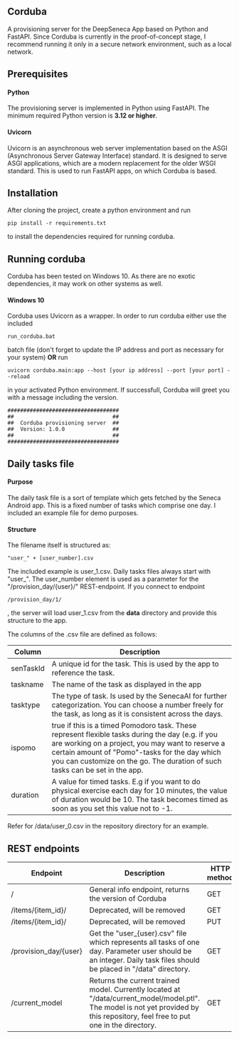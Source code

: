 Corduba
-------
A provisioning server for the DeepSeneca App based on Python and FastAPI. Since Corduba is currently in the proof-of-concept stage, I recommend running it only in a secure network environment, such as a local network.

Prerequisites
-------------
#### Python
The provisioning server is implemented in Python using FastAPI. The minimum required Python version is **3.12 or higher**.

#### Uvicorn
Uvicorn is an asynchronous web server implementation based on the ASGI (Asynchronous Server Gateway Interface) standard. It is designed to serve ASGI applications, which are a modern replacement for the older WSGI standard. This is used to run FastAPI apps, on which Corduba is based.

Installation
------------
After cloning the project, create a python environment and run 

```
pip install -r requirements.txt
```
to install the dependencies required for running corduba.

Running corduba
---------------
Corduba has been tested on Windows 10. As there are no exotic dependencies, it may work on other systems as well.
#### Windows 10

Corduba uses Uvicorn as a wrapper. In order to run corduba either use the included
```
run_corduba.bat
``` 
batch file (don't forget to update the IP address and port as necessary for your system) **OR** run
```
uvicorn corduba.main:app --host [your ip address] --port [your port] --reload
```
in your activated Python environment. If successfull, Corduba will greet you with a message including the version.

````
###################################
##                               ##
##  Corduba provisioning server  ##
##  Version: 1.0.0               ##
##                               ##
###################################
````

Daily tasks file
----------------
#### Purpose
The daily task file is a sort of template which gets fetched by the Seneca Android app. This is a fixed number of tasks which comprise one day. I included an example file for demo purposes.
#### Structure
The filename itself is structured as:
```
"user_" + [user_number].csv
```
The included example is user_1.csv. Daily tasks files always start with "user_". The user_number element is used as a parameter for the "/provision_day/{user}/" REST-endpoint. If you connect to endpoint
```
/provision_day/1/
```
, the server will load user_1.csv from the **data** directory and provide this structure to the app.

The columns of the .csv file are defined as follows:

|Column| Description                                                                                                                                                                                                                                                                           |
| --- |---------------------------------------------------------------------------------------------------------------------------------------------------------------------------------------------------------------------------------------------------------------------------------------|
|senTaskId| A unique id for the task. This is used by the app to reference the task.                                                                                                                                                                                                              |
|taskname| The name of the task as displayed in the app                                                                                                                                                                                                                                          |
|tasktype| The type of task. Is used by the SenecaAI for further categorization. You can choose a number freely for the task, as long as it is consistent across the days.                                                                                                                       |
|ispomo| true if this is a timed Pomodoro task. These represent flexible tasks during the day (e.g. if you are working on a project, you may want to reserve a certain amount of "Pomo"-tasks for the day which you can customize on the go. The duration of such tasks can be set in the app. |
|duration| A value for timed tasks. E.g if you want to do physical exercise each day for 10 minutes, the value of duration would be 10. The task becomes timed as soon as you set this value not to -1.                                                                                          |

Refer for /data/user_0.csv in the repository directory for an example.

REST endpoints
--------------

| Endpoint                    | Description                                                                                                                                                                       |HTTP method|
|-----------------------------|-----------------------------------------------------------------------------------------------------------------------------------------------------------------------------------| --- |
| /                           | General info endpoint, returns the version of Corduba                                                                                                                             |GET|
| /items/{item_id}/| Deprecated, will be removed                                                                                                                                                       |GET|
| /items/{item_id}/| Deprecated, will be removed                                                                                                                                                       |PUT|
|/provision_day/{user}| Get the "user_{user}.csv" file which represents all tasks of one day. Parameter user should be an integer. Daily task files should be placed in "/data" directory.|GET|
|/current_model| Returns the current trained model. Currently located at "/data/current_model/model.ptl". The model is not yet provided by this repository, feel free to put one in the directory. |GET|